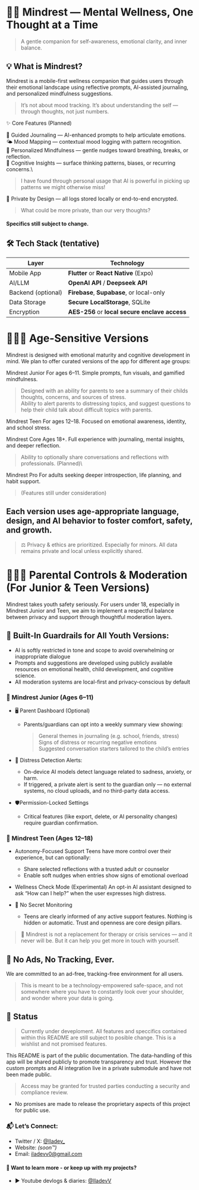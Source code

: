 # 🧘‍♂️ Mindrest — Mental Wellness, One Thought at a Time
>A gentle companion for self-awareness, emotional clarity, and inner balance.

## 💡 What is Mindrest?
Mindrest is a mobile-first wellness companion that guides users through their emotional landscape using reflective prompts, AI-assisted journaling, and personalized mindfulness suggestions.
>It’s not about mood tracking. It’s about understanding the self — through thoughts, not just numbers.

✨ Core Features (Planned)

📓 Guided Journaling — AI-enhanced prompts to help articulate emotions.\
🌤️ Mood Mapping — contextual mood logging with pattern recognition.\
🧘 Personalized Mindfulness — gentle nudges toward breathing, breaks, or reflection.\
🧠 Cognitive Insights — surface thinking patterns, biases, or recurring concerns.\
>I have found through personal usage that AI is powerful in picking up patterns we might otherwise miss!

🔐 Private by Design — all logs stored locally or end-to-end encrypted.
>What could be more private, than our very thoughts?


#### Specifics still subject to change.

## 🛠️ Tech Stack (tentative)
| Layer            | Technology                                     |
|------------------|------------------------------------------------|
| Mobile App       | **Flutter** or **React Native** (Expo)         |
| AI/LLM           | **OpenAI API** / **Deepseek API**              |
| Backend (optional) | **Firebase**, **Supabase**, or local-only    |
| Data Storage     | **Secure LocalStorage**, SQLite                |
| Encryption       | **AES-256** or **local secure enclave access** |

# 🧑‍🤝‍🧑 Age-Sensitive Versions
Mindrest is designed with emotional maturity and cognitive development in mind. We plan to offer curated versions of the app for different age groups:

Mindrest Junior For ages 6–11. Simple prompts, fun visuals, and gamified mindfulness. 
> Designed with an ability for parents to see a summary of their childs thoughts, concerns, and sources of stress.\
> Ability to alert parents to distressing topics, and suggest questions to help their child talk about difficult topics with parents.

Mindrest Teen	For ages 12–18. Focused on emotional awareness, identity, and school stress.

Mindrest Core	Ages 18+. Full experience with journaling, mental insights, and deeper reflection.
> Ability to optionally share conversations and reflections with professionals. (Planned)\

Mindrest Pro	For adults seeking deeper introspection, life planning, and habit support.
> (Features still under consideration)

## Each version uses age-appropriate language, design, and AI behavior to foster comfort, safety, and growth.
> ⚖️ Privacy & ethics are prioritized. Especially for minors. All data remains private and local unless explicitly shared.

# 🧑‍👧‍👦 Parental Controls & Moderation (For Junior & Teen Versions)
Mindrest takes youth safety seriously. For users under 18, especially in Mindrest Junior and Teen, we aim to implement a respectful balance between privacy and support through thoughtful moderation layers.

## 🔐 Built-In Guardrails for All Youth Versions:
- AI is softly restricted in tone and scope to avoid overwhelming or inappropriate dialogue
- Prompts and suggestions are developed using publicly available resources on emotional health, child development, and cognitive science.
- All moderation systems are local-first and privacy-conscious by default

### 🧸 Mindrest Junior (Ages 6–11)
- 🖥️ Parent Dashboard (Optional)
  - Parents/guardians can opt into a weekly summary view showing:
    
    > General themes in journaling (e.g. school, friends, stress)\
    > Signs of distress or recurring negative emotions\
    > Suggested conversation starters tailored to the child’s entries
- 🚨 Distress Detection Alerts:
  - On-device AI models detect language related to sadness, anxiety, or harm.
  - If triggered, a private alert is sent to the guardian only — no external systems, no cloud uploads, and no third-party data access.

- 🛡️Permission-Locked Settings
  - Critical features (like export, delete, or AI personality changes) require guardian confirmation.
  
### 🧭 Mindrest Teen (Ages 12–18)
- Autonomy-Focused Support
  Teens have more control over their experience, but can optionally:
  
  - Share selected reflections with a trusted adult or counselor
  - Enable soft nudges when entries show signs of emotional overload

- Wellness Check Mode (Experimental)
  An opt-in AI assistant designed to ask “How can I help?” when the user expresses high distress.
- 🧷 No Secret Monitoring
  - Teens are clearly informed of any active support features. Nothing is hidden or automatic. Trust and openness are core design pillars.

> 🧠 Mindrest is not a replacement for therapy or crisis services — and it never will be. But it can help you get more in touch with yourself.

## 🚫 No Ads, No Tracking, Ever.
We are committed to an ad-free, tracking-free environment for all users.

>This is meant to be a technology-empowered safe-space, and not somewhere where you have to constantly look over your shoulder, and wonder where your data is going.

## 🚧 Status
>Currently under deveploment. All features and speccifics contained within this README are still subject to posible change.
>This is a wishlist and not promised features.

This README is part of the public documentation.
The data-handling of this app will be shared publicly to promote transparency and trust.
However the custom prompts and AI integration live in a private submodule and have not been made public.
>Access may be granted for trusted parties conducting a security and compliance review.

- No promises are made to release the proprietary aspects of this project for public use.

### 📬 Let’s Connect:
- Twitter / X: [@Iladev_](https://x.com/Iladev_)
- Website: *(soon™️)*
- Email: iladevv0@gmail.com
  
#### 📖 Want to learn more - or keep up with my projects?
- ▶️ Youtube devlogs & diaries: [@IladevV](https://www.youtube.com/@IladevV)

